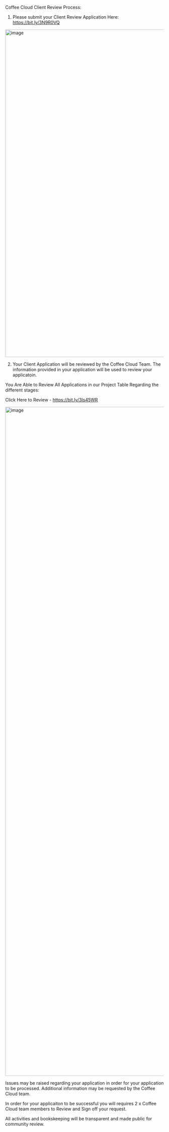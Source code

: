 Coffee Cloud Client Review Process:

1. Please submit your Client Review Application Here: https://bit.ly/3N9R0VQ

<img width="1039" alt="image" src="https://user-images.githubusercontent.com/22745254/159622208-951a9724-b91b-4dbc-b5fa-6464cb90ea1f.png">


2. Your Client Application will be reviewed by the Coffee Cloud Team. The information provided in your application will be used to review your applicatoin. 

You Are Able to Review All Applications in our Project Table Regarding the different stages:

Click Here to Review - https://bit.ly/3Is45WR


<img width="2122" alt="image" src="https://user-images.githubusercontent.com/22745254/159620799-167c5414-6cea-4e4b-a47c-55a6108963d9.png">


Issues may be raised regarding your application in order for your application to be processed. Additional information may be requested by the Coffee Cloud team. 

In order for your applicaiton to be successful you will requires 2 x Coffee Cloud team members to Review and Sign off your request.

All activities and bookskeeping will be transparent and made public for community review. 
